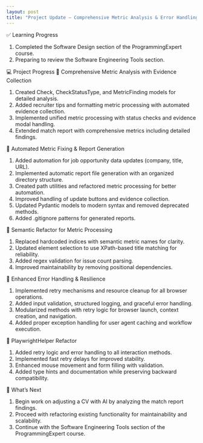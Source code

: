 ```yaml
---
layout: post
title: "Project Update — Comprehensive Metric Analysis & Error Handling"
---
```


✅ Learning Progress
1. Completed the Software Design section of the ProgrammingExpert course.
2. Preparing to review the Software Engineering Tools section.

💻 Project Progress
🔹 Comprehensive Metric Analysis with Evidence Collection
1. Created Check, CheckStatusType, and MetricFinding models for detailed analysis.
2. Added recruiter tips and formatting metric processing with automated evidence collection.
3. Implemented unified metric processing with status checks and evidence modal handling.
4. Extended match report with comprehensive metrics including detailed findings.

🔹 Automated Metric Fixing & Report Generation
1. Added automation for job opportunity data updates (company, title, URL).
2. Implemented automatic report file generation with an organized directory structure.
3. Created path utilities and refactored metric processing for better automation.
4. Improved handling of update buttons and evidence collection.
5. Updated Pydantic models to modern syntax and removed deprecated methods.
6. Added .gitignore patterns for generated reports.

🔹 Semantic Refactor for Metric Processing
1. Replaced hardcoded indices with semantic metric names for clarity.
2. Updated element selection to use XPath-based title matching for reliability.
3. Added regex validation for issue count parsing.
4. Improved maintainability by removing positional dependencies.

🔹 Enhanced Error Handling & Resilience
1. Implemented retry mechanisms and resource cleanup for all browser operations.
2. Added input validation, structured logging, and graceful error handling.
3. Modularized methods with retry logic for browser launch, context creation, and navigation.
4. Added proper exception handling for user agent caching and workflow execution.

🔹 PlaywrightHelper Refactor
1. Added retry logic and error handling to all interaction methods.
2. Implemented fast retry delays for improved stability.
3. Enhanced mouse movement and form filling with validation.
4. Added type hints and documentation while preserving backward compatibility.

🔄 What’s Next
1. Begin work on adjusting a CV with AI by analyzing the match report findings.
2. Proceed with refactoring existing functionality for maintainability and scalability.
3. Continue with the Software Engineering Tools section of the ProgrammingExpert course.